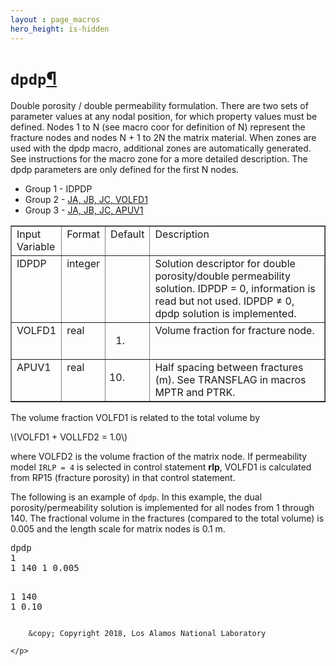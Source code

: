 ```yaml
---
layout : page_macros
hero_height: is-hidden
---
```


<h1><code class="docutils literal notranslate"><span class="pre">dpdp</span></code><a class="headerlink" href="#dpdp" title="Permalink to this headline">¶</a></h1>
<p>Double porosity / double permeability formulation. There are two sets of parameter
values at any nodal position, for which property values must be defined.
Nodes 1 to N (see macro coor for definition of N) represent the fracture nodes
and nodes N + 1 to 2N the matrix material. When zones are used with the dpdp macro,
additional zones are automatically generated. See instructions for the macro zone
for a more detailed description. The dpdp parameters are only defined for the first N nodes.</p>
<ul class="simple">
<li>Group 1 - IDPDP</li>
<li>Group 2 - <a class="reference external" href="InputData.html#JA">JA, JB, JC, VOLFD1</a></li>
<li>Group 3 - <a class="reference external" href="InputData.html#JA">JA, JB, JC, APUV1</a></li>
</ul>
<table border="1" class="docutils">
<colgroup>
<col width="8%" />
<col width="5%" />
<col width="5%" />
<col width="82%" />
</colgroup>
<tbody valign="top">
<tr class="row-odd"><td>Input Variable</td>
<td>Format</td>
<td>Default</td>
<td>Description</td>
</tr>
<tr class="row-even"><td>IDPDP</td>
<td>integer</td>
<td>&#160;</td>
<td>Solution descriptor for double porosity/double permeability solution. IDPDP = 0, information is read but not used. IDPDP ≠ 0, dpdp solution is implemented.</td>
</tr>
<tr class="row-odd"><td>VOLFD1</td>
<td>real</td>
<td><ol class="first last arabic simple">
<li></li>
</ol>
</td>
<td>Volume fraction for fracture node.</td>
</tr>
<tr class="row-even"><td>APUV1</td>
<td>real</td>
<td><ol class="first last arabic simple" start="10">
<li></li>
</ol>
</td>
<td>Half spacing between fractures (m). See TRANSFLAG in macros MPTR and PTRK.</td>
</tr>
</tbody>
</table>
<p>The volume fraction VOLFD1 is related to the total volume by</p>
<p><span class="math notranslate nohighlight">\(VOLFD1 + VOLLFD2 = 1.0\)</span></p>
<p>where VOLFD2 is the volume fraction of the matrix node. If permeability model
<code class="docutils literal notranslate"><span class="pre">IRLP</span> <span class="pre">=</span> <span class="pre">4</span></code> is selected in control statement <strong>rlp</strong>,
VOLFD1 is calculated from RP15 (fracture porosity) in that control statement.</p>
<p>The following is an example of <code class="docutils literal notranslate"><span class="pre">dpdp</span></code>. In this example,
the dual porosity/permeability solution is implemented for all nodes from
1 through 140. The fractional volume in the fractures (compared to the total volume)
is 0.005 and the length scale for matrix nodes is 0.1 m.</p>
<div class="code highlight-default notranslate"><div class="highlight"><pre><span></span><span class="n">dpdp</span>
<span class="mi">1</span>
<span class="mi">1</span> <span class="mi">140</span> <span class="mi">1</span> <span class="mf">0.005</span>

<span class="mi">1</span> <span class="mi">140</span> <span class="mi">1</span> <span class="mf">0.10</span>
</pre></div>
</div>
  <div role="contentinfo">
    <p>
        
        &copy; Copyright 2018, Los Alamos National Laboratory

    </p>
  </div>